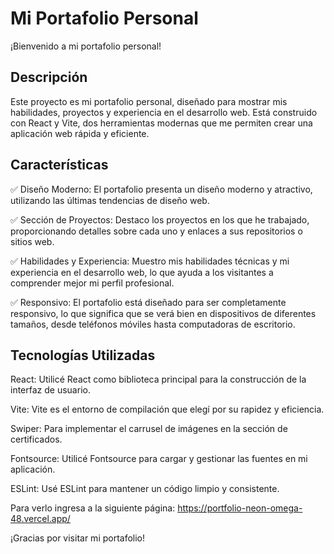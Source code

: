 # Mi Portafolio Personal

¡Bienvenido a mi portafolio personal!

## Descripción

Este proyecto es mi portafolio personal, diseñado para mostrar mis habilidades, proyectos y experiencia en el desarrollo web. Está construido con React y Vite, dos herramientas modernas que me permiten crear una aplicación web rápida y eficiente.

## Características

✅ Diseño Moderno: El portafolio presenta un diseño moderno y atractivo, utilizando las últimas tendencias de diseño web.

✅ Sección de Proyectos: Destaco los proyectos en los que he trabajado, proporcionando detalles sobre cada uno y enlaces a sus repositorios o sitios web.

✅ Habilidades y Experiencia: Muestro mis habilidades técnicas y mi experiencia en el desarrollo web, lo que ayuda a los visitantes a comprender mejor mi perfil profesional.

✅ Responsivo: El portafolio está diseñado para ser completamente responsivo, lo que significa que se verá bien en dispositivos de diferentes tamaños, desde teléfonos móviles hasta computadoras de escritorio.

## Tecnologías Utilizadas

 React: Utilicé React como biblioteca principal para la construcción de la interfaz de usuario.
 
 Vite: Vite es el entorno de compilación que elegí por su rapidez y eficiencia.
 
 Swiper: Para implementar el carrusel de imágenes en la sección de certificados.
 
 Fontsource: Utilicé Fontsource para cargar y gestionar las fuentes en mi aplicación.
 
 ESLint: Usé ESLint para mantener un código limpio y consistente.

Para verlo ingresa a la siguiente página: https://portfolio-neon-omega-48.vercel.app/

¡Gracias por visitar mi portafolio!
